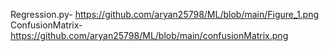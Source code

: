 Regression.py- https://github.com/aryan25798/ML/blob/main/Figure_1.png
ConfusionMatrix- https://github.com/aryan25798/ML/blob/main/confusionMatrix.png
